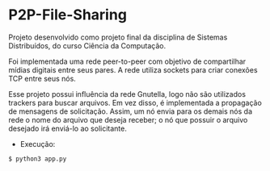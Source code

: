 # P2P-File-Sharing
Projeto desenvolvido como projeto final da disciplina de Sistemas Distribuídos, do curso Ciência da Computação.

Foi implementada uma rede peer-to-peer com objetivo de compartilhar mídias digitais entre seus pares. A rede utiliza sockets para criar conexões TCP entre seus nós.

Esse projeto possui influência da rede Gnutella, logo não são utilizados trackers para buscar arquivos. Em vez disso, é implementada a propagação de mensagens de solicitação.
Assim, um nó envia para os demais nós da rede o nome do arquivo que deseja receber; o nó que possuir o arquivo desejado irá enviá-lo ao solicitante.

* Execução:
```bash
$ python3 app.py
```
